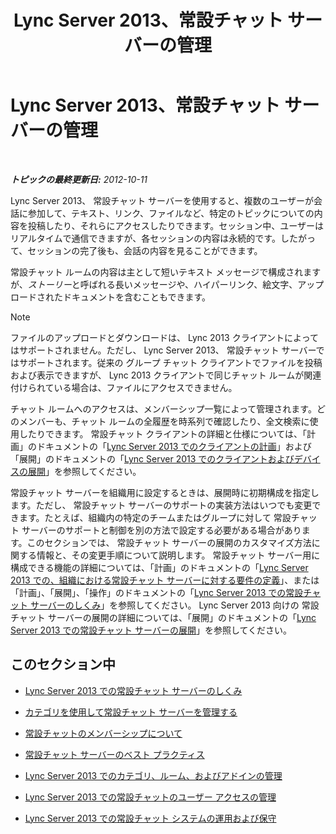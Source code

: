 ﻿---
title: Lync Server 2013、常設チャット サーバーの管理
TOCTitle: Lync Server 2013、常設チャット サーバーの管理
ms:assetid: 82befdc6-5d32-45f1-bfd7-aaedffed1ab8
ms:mtpsurl: https://technet.microsoft.com/ja-jp/library/Gg398657(v=OCS.15)
ms:contentKeyID: 48272689
ms.date: 05/19/2016
mtps_version: v=OCS.15
ms.translationtype: HT
---

# Lync Server 2013、常設チャット サーバーの管理

 

_**トピックの最終更新日:** 2012-10-11_

Lync Server 2013、 常設チャット サーバーを使用すると、複数のユーザーが会話に参加して、テキスト、リンク、ファイルなど、特定のトピックについての内容を投稿したり、それらにアクセスしたりできます。セッション中、ユーザーはリアルタイムで通信できますが、各セッションの内容は永続的です。したがって、セッションの完了後も、会話の内容を見ることができます。

常設チャット ルームの内容は主として短いテキスト メッセージで構成されますが、*ストーリー*と呼ばれる長いメッセージや、ハイパーリンク、絵文字、アップロードされたドキュメントを含むこともできます。

> [!NOTE]
> ファイルのアップロードとダウンロードは、 Lync 2013 クライアントによってはサポートされません。ただし、 Lync Server 2013、 常設チャット サーバーではサポートされます。従来の グループ チャット クライアントでファイルを投稿および表示できますが、 Lync 2013 クライアントで同じチャット ルームが関連付けられている場合は、ファイルにアクセスできません。


チャット ルームへのアクセスは、メンバーシップ一覧によって管理されます。どのメンバーも、チャット ルームの全履歴を時系列で確認したり、全文検索に使用したりできます。 常設チャット クライアントの詳細と仕様については、「計画」のドキュメントの「[Lync Server 2013 でのクライアントの計画](lync-server-2013-planning-for-clients.md)」および「展開」のドキュメントの「[Lync Server 2013 でのクライアントおよびデバイスの展開](lync-server-2013-deploying-clients-and-devices.md)」を参照してください。

常設チャット サーバーを組織用に設定するときは、展開時に初期構成を指定します。ただし、 常設チャット サーバーのサポートの実装方法はいつでも変更できます。たとえば、組織内の特定のチームまたはグループに対して 常設チャット サーバーのサポートと制御を別の方法で設定する必要がある場合があります。このセクションでは、 常設チャット サーバーの展開のカスタマイズ方法に関する情報と、その変更手順について説明します。 常設チャット サーバー用に構成できる機能の詳細については、「計画」のドキュメントの「[Lync Server 2013 での、組織における常設チャット サーバーに対する要件の定義](lync-server-2013-defining-your-requirements-for-persistent-chat-server.md)」、または「計画」、「展開」、「操作」のドキュメントの「[Lync Server 2013 での常設チャット サーバーのしくみ](lync-server-2013-how-persistent-chat-server-works.md)」を参照してください。 Lync Server 2013 向けの 常設チャット サーバーの展開の詳細については、「展開」のドキュメントの「[Lync Server 2013 での常設チャット サーバーの展開](lync-server-2013-deploying-persistent-chat-server.md)」を参照してください。

## このセクション中

  - [Lync Server 2013 での常設チャット サーバーのしくみ](lync-server-2013-how-persistent-chat-server-works.md)

  - [カテゴリを使用して常設チャット サーバーを管理する](using-categories-to-administer-persistent-chat-server.md)

  - [常設チャットのメンバーシップについて](understanding-persistent-chat-membership.md)

  - [常設チャット サーバーのベスト プラクティス](persistent-chat-server-best-practices.md)

  - [Lync Server 2013 でのカテゴリ、ルーム、およびアドインの管理](lync-server-2013-managing-categories-rooms-and-add-ins.md)

  - [Lync Server 2013 での常設チャットのユーザー アクセスの管理](lync-server-2013-managing-persistent-chat-user-access.md)

  - [Lync Server 2013 での常設チャット システムの運用および保守](lync-server-2013-operating-and-maintaining-the-persistent-chat-system.md)


